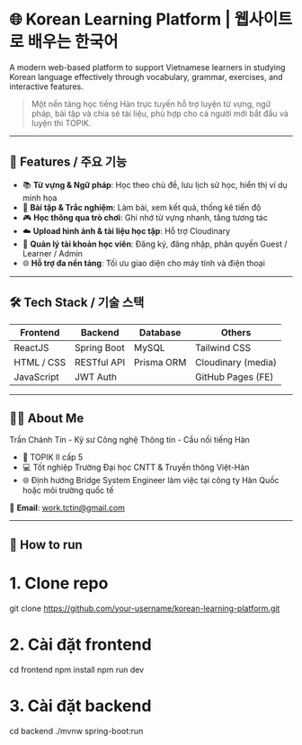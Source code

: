 # 🌐 Korean Learning Platform | 웹사이트로 배우는 한국어

A modern web-based platform to support Vietnamese learners in studying Korean language effectively through vocabulary, grammar, exercises, and interactive features.

> Một nền tảng học tiếng Hàn trực tuyến hỗ trợ luyện từ vựng, ngữ pháp, bài tập và chia sẻ tài liệu, phù hợp cho cả người mới bắt đầu và luyện thi TOPIK.

---

## 🚀 Features / 주요 기능

- 📚 **Từ vựng & Ngữ pháp**: Học theo chủ đề, lưu lịch sử học, hiển thị ví dụ minh họa
- 📝 **Bài tập & Trắc nghiệm**: Làm bài, xem kết quả, thống kê tiến độ
- 🎮 **Học thông qua trò chơi**: Ghi nhớ từ vựng nhanh, tăng tương tác
- ☁️ **Upload hình ảnh & tài liệu học tập**: Hỗ trợ Cloudinary
- 👤 **Quản lý tài khoản học viên**: Đăng ký, đăng nhập, phân quyền Guest / Learner / Admin
- 🌐 **Hỗ trợ đa nền tảng**: Tối ưu giao diện cho máy tính và điện thoại

---

## 🛠️ Tech Stack / 기술 스택

| Frontend        | Backend         | Database     | Others               |
|----------------|-----------------|--------------|----------------------|
| ReactJS        | Spring Boot     | MySQL        | Tailwind CSS         |
| HTML / CSS     | RESTful API     | Prisma ORM   | Cloudinary (media)   |
| JavaScript     | JWT Auth        |              | GitHub Pages (FE)    |


---

## 👨‍💻 About Me

Trần Chánh Tín - Kỹ sư Công nghệ Thông tin - Cầu nối tiếng Hàn  
- 💬 TOPIK II cấp 5  
- 💻 Tốt nghiệp Trường Đại học CNTT & Truyền thông Việt-Hàn  
- 🌐 Định hướng Bridge System Engineer làm việc tại công ty Hàn Quốc hoặc môi trường quốc tế  

🔗 **Email**: work.tctin@gmail.com

---

## 📂 How to run

# 1. Clone repo
git clone https://github.com/your-username/korean-learning-platform.git

# 2. Cài đặt frontend
cd frontend
npm install
npm run dev

# 3. Cài đặt backend
cd backend
./mvnw spring-boot:run
